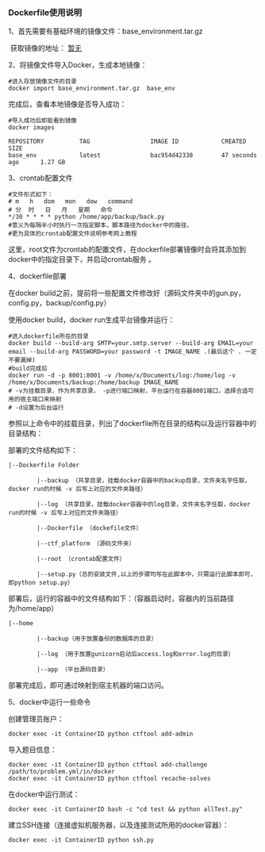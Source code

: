 ### Dockerfile使用说明

1、首先需要有基础环境的镜像文件：base_environment.tar.gz

​	获取镜像的地址： [暂无]()

2、将镜像文件导入Docker，生成本地镜像：

```shell
#进入存放镜像文件的目录
docker import base_environment.tar.gz  base_env
```

完成后，查看本地镜像是否导入成功：

```shell
#导入成功后即能看到镜像
docker images

REPOSITORY          TAG                 IMAGE ID            CREATED             SIZE
base_env            latest              bac954d42338        47 seconds ago      1.27 GB
```

3、crontab配置文件

```shell
#文件形式如下：
# m   h   dom   mon   dow   command
# 分  时   日   月   星期   命令
*/30 * * * * python /home/app/backup/back.py
#意义为每隔半小时执行一次指定脚本，脚本路径为docker中的路径，
#更为具体的crontab配置文件说明参考网上教程
```

这里，root文件为crontab的配置文件，在dockerfile部署镜像时会将其添加到docker中的指定目录下，并启动crontab服务 。

4、dockerfile部署

在docker build之前，提前将一些配置文件修改好（源码文件夹中的gun.py，config.py，backup/config.py）

使用docker build，docker run生成平台镜像并运行：

```shell
#进入dockerfile所在的目录
docker build --build-arg SMTP=your.smtp.server --build-arg EMAIL=your email --build-arg PASSWORD=your password -t IMAGE_NAME .(最后这个 . 一定不要漏掉)
#build完成后
docker run -d -p 8001:8001 -v /home/x/Documents/log:/home/log -v /home/x/Documents/backup:/home/backup IMAGE_NAME
# -v为挂载目录，作为共享目录， -p进行端口映射，平台运行在容器8001端口，选择合适可用的宿主端口来映射
# -d设置为后台运行
```

参照以上命令中的挂载目录，列出了dockerfile所在目录的结构以及运行容器中的目录结构：

部署的文件结构如下：

```
|--Dockerfile Folder

		|--backup （共享目录，挂载docker容器中的backup目录，文件夹名字任取，docker run的时候 -v 后写上对应的文件夹路径）

		|--log （共享目录，挂载docker容器中的log目录，文件夹名字任取，docker run的时候 -v 后写上对应的文件夹路径）

		|--Dockerfile （dockefile文件）

		|--ctf_platform （源码文件夹）

		|--root （crontab配置文件）
		
		|--setup.py（总的安装文件,以上的步骤均写在此脚本中，只需运行此脚本即可，即python setup.py）
```

部署后，运行的容器中的文件结构如下：（容器启动时，容器内的当前路径为/home/app）

```
|--home

		|--backup（用于放置备份的数据库的目录）

 		|--log （用于放置gunicorn启动后access.log和error.log的目录）

		|--app （平台源码目录）
```

部署完成后，即可通过映射到宿主机器的端口访问。



5、docker中运行一些命令

创建管理员账户：

```
docker exec -it ContainerID python ctftool add-admin
```

导入题目信息：

```
docker exec -it ContainerID python ctftool add-challenge /path/to/problem.yml/in/docker
docker exec -it ContainerID python ctftool recache-solves
```

在docker中运行测试：

```
docker exec -it ContainerID bash -c "cd test && python allTest.py"
```

建立SSH连接（连接虚拟机服务器，以及连接测试所用的docker容器）：

```
docker exec -it ContainerID python ssh.py
```



